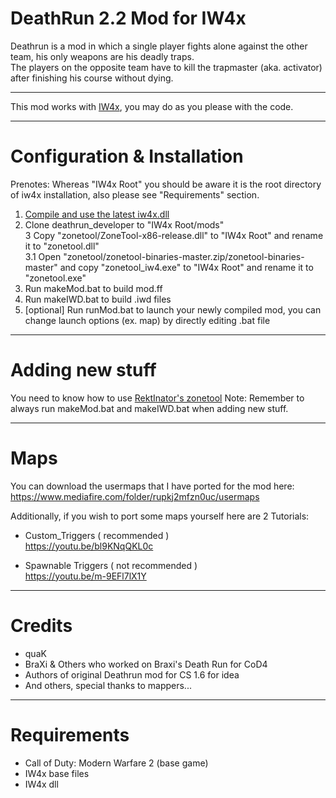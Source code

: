 DeathRun 2.2 Mod for IW4x
=========================
Deathrun is a mod in which a single player fights alone against the other team, his only weapons are his deadly traps. <br>
The players on the opposite team have to kill the trapmaster (aka. activator) after finishing his course without dying. <br>

<hr>

This mod works with [IW4x](https://github.com/XLabsProject/iw4x-client), you may do as you please with the code. <br>

<hr>

Configuration & Installation
===========================
Prenotes: Whereas "IW4x Root" you should be aware it is the root directory of iw4x installation, also please see "Requirements" section. <br>

1. [Compile and use the latest iw4x.dll](https://github.com/XLabsProject/iw4x-client) <br>
2. Clone deathrun_developer to "IW4x Root/mods" <br>
3 Copy "zonetool/ZoneTool-x86-release.dll" to "IW4x Root" and rename it to "zonetool.dll" <br>
3.1 Open "zonetool/zonetool-binaries-master.zip/zonetool-binaries-master" and copy "zonetool_iw4.exe" to "IW4x Root" and rename it to "zonetool.exe" <br>
5. Run makeMod.bat to build mod.ff <br>
6. Run makeIWD.bat to build .iwd files <br>
7. [optional] Run runMod.bat to launch your newly compiled mod, you can change launch options (ex. map) by directly editing .bat file <br>

<hr>

Adding new stuff
================

You need to know how to use [RektInator's zonetool](https://github.com/ZoneTool/zonetool)
Note: Remember to always run makeMod.bat and makeIWD.bat when adding new stuff. <br>

<hr>

Maps
====
You can download the usermaps that I have ported for the mod here: https://www.mediafire.com/folder/rupkj2mfzn0uc/usermaps <br>

Additionally, if you wish to port some maps yourself here are 2 Tutorials: <br>
* Custom_Triggers ( recommended ) <br>
https://youtu.be/bl9KNqQKL0c <br>

* Spawnable Triggers ( not recommended ) <br>
https://youtu.be/m-9EFl7lX1Y <br>

<hr>

Credits
=======
* quaK <br>
* BraXi & Others who worked on Braxi's Death Run for CoD4 <br>
* Authors of original Deathrun mod for CS 1.6 for idea <br>
* And others, special thanks to mappers... <br>

<hr>

Requirements
============
* Call of Duty: Modern Warfare 2 (base game) <br>
* IW4x base files <br>
* IW4x dll